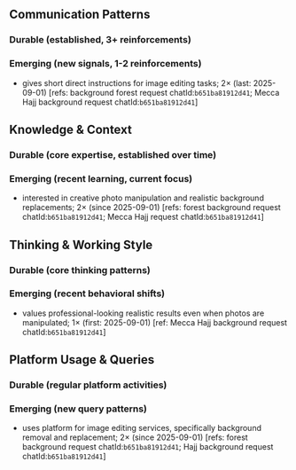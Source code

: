 ## Communication Patterns
### Durable (established, 3+ reinforcements)

### Emerging (new signals, 1-2 reinforcements)
- gives short direct instructions for image editing tasks; 2× (last: 2025-09-01) [refs: background forest request chatId:`b651ba81912d41`; Mecca Hajj background request chatId:`b651ba81912d41`]

## Knowledge & Context
### Durable (core expertise, established over time)

### Emerging (recent learning, current focus)
- interested in creative photo manipulation and realistic background replacements; 2× (since 2025-09-01) [refs: forest background request chatId:`b651ba81912d41`; Mecca Hajj request chatId:`b651ba81912d41`]

## Thinking & Working Style
### Durable (core thinking patterns)

### Emerging (recent behavioral shifts)
- values professional-looking realistic results even when photos are manipulated; 1× (first: 2025-09-01) [ref: Mecca Hajj background request chatId:`b651ba81912d41`]

## Platform Usage & Queries
### Durable (regular platform activities)

### Emerging (new query patterns)
- uses platform for image editing services, specifically background removal and replacement; 2× (since 2025-09-01) [refs: forest background request chatId:`b651ba81912d41`; Hajj background request chatId:`b651ba81912d41`]